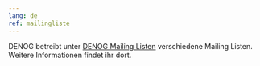 ```yaml
---
lang: de
ref: mailingliste
---
```

DENOG betreibt unter <a href="http://lists.denog.de/mailman/listinfo" target="_blank">DENOG Mailing Listen</a> verschiedene Mailing Listen. Weitere Informationen findet ihr dort.